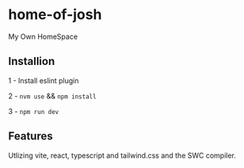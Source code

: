 # home-of-josh

My Own HomeSpace

## Installion

1 - Install eslint plugin

2 - `nvm use` && `npm install`

3 - `npm run dev`

## Features

Utlizing vite, react, typescript and tailwind.css and the SWC compiler.

